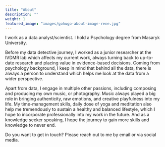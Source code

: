 ```yaml
---
title: "About"
description: ""
weight: 1
featured_image: "images/gohugo-about-image-rene.jpg"
---
```


I work as a data analyst/scientist. I hold a Psychology degree from Masaryk University.

Before my data detective journey, I worked as a junior researcher at the IVDMR lab which affects my current work, always turning back to up-to-date research and placing value in evidence-based decisions. Coming from psychology background, I keep in mind that behind all the data, there is always a person to understand which helps me look at the data from a wider perspective.

Apart from data, I engage in multiple other passions, including composing and producing my own music, or photography. Music always played a big role in bringing authenticity, raw emotions, and creative playfulness into my life. My time-management skills, daily dose of yoga and meditation also help me tremendously to sustain a healthy and balanced lifestyle, which I hope to incorporate professionally into my work in the future. And as a knowledge seeker speaking, I hope the journey to gain more skills and knowledge to never end.

Do you want to get in touch? Please reach out to me by email or via social media.